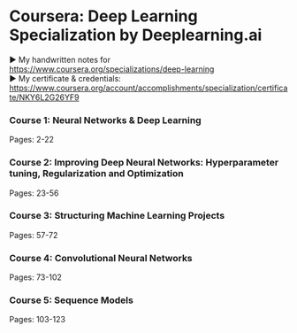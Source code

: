 # Coursera: Deep Learning Specialization by Deeplearning.ai
► My handwritten notes for https://www.coursera.org/specializations/deep-learning <br>
► My certificate & credentials: https://www.coursera.org/account/accomplishments/specialization/certificate/NKY6L2G26YF9 <br>

### Course 1: Neural Networks & Deep Learning
Pages: 2-22

### Course 2: Improving Deep Neural Networks: Hyperparameter tuning, Regularization and Optimization
Pages: 23-56

### Course 3: Structuring Machine Learning Projects
Pages: 57-72

### Course 4: Convolutional Neural Networks
Pages: 73-102

### Course 5: Sequence Models
Pages: 103-123
